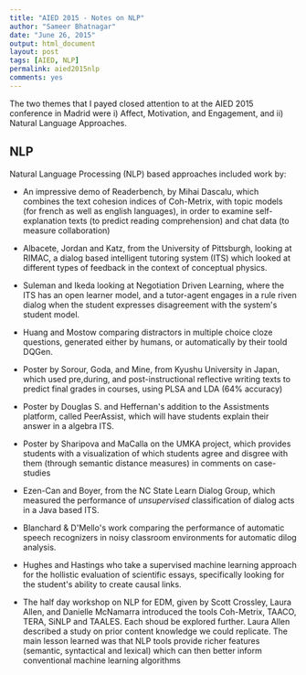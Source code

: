 ```yaml
---
title: "AIED 2015 - Notes on NLP"
author: "Sameer Bhatnagar"
date: "June 26, 2015"
output: html_document
layout: post
tags: [AIED, NLP]
permalink: aied2015nlp
comments: yes
---
```

The two themes that I payed closed attention to at the AIED 2015 conference in Madrid were i) Affect, Motivation, and Engagement, and ii) Natural Language Approaches.

## NLP
Natural Language Processing (NLP) based approaches included work by:
<!--more-->
  + An impressive demo of Readerbench, by Mihai Dascalu, which combines the text cohesion indices of Coh-Metrix, with topic models (for french as well as english languages),  in order to examine self-explanation texts (to predict reading comprehension) and chat data (to measure collaboration)
  
  + Albacete, Jordan and Katz, from the University of Pittsburgh, looking at RIMAC, a dialog based intelligent tutoring system (ITS) which looked at different types of feedback in the context of conceptual physics. 
  
  + Suleman and Ikeda looking at Negotiation Driven Learning, where the ITS has an open learner model, and a tutor-agent engages in a rule riven dialog when the student expresses disagreement with the system's student model. 
  
  + Huang and Mostow comparing distractors in multiple choice cloze questions, generated either by humans, or automatically by their toold DQGen. 
  
  + Poster by Sorour, Goda, and Mine, from Kyushu University in Japan, which used pre,during, and post-instructional reflective writing texts to predict final grades in courses, using PLSA and LDA (64% accuracy)
  
  + Poster by Douglas S. and Heffernan's addition to the Assistments platform, called PeerAssist, which will have students explain their answer in a algebra ITS. 
  
  + Poster by Sharipova and MaCalla on the UMKA project, which provides students with a visualization of which students agree and disgree with them (through semantic distance measures) in comments on case-studies
  
  + Ezen-Can and Boyer, from the NC State Learn Dialog Group, which measured the performance of _unsupervised_ classification of dialog acts in a Java based ITS.
  
  + Blanchard & D'Mello's work comparing the performance of automatic speech recognizers in noisy classroom environments for automatic dilog analysis.
  
  + Hughes and Hastings who take a supervised machine learning approach for the hollistic evaluation of scientific essays, specifically looking for the student's ability to create causal links.
  
  + The half day workshop on NLP for EDM, given by Scott Crossley, Laura Allen, and Danielle McNamarra introduced the tools Coh-Metrix, TAACO, TERA, SiNLP and TAALES. Each shoud be explored further. Laura Allen described a study on prior content knowledge we could replicate. The main lesson learned was that NLP tools provide richer features (semantic, syntactical and lexical) which can then better inform conventional machine learning algorithms
  
